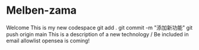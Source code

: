 # Melben-zama
Welcome
This is my new codespace
git add .
git commit -m "添加新功能"
git push origin main
This is a description of a new technology
/
Be included in email allowlist
opensea is coming!
